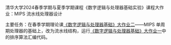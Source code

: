 清华大学2024春季学期与夏季学期课程《数字逻辑与处理器基础实验》课程大作业：MIPS 流水线处理器设计

主要任务：在春季学期理论课[《数字逻辑与处理器基础》大作业二](https://github.com/DerrickMarcus/single-cycle-cpu)——MIPS 单周期处理器的基础上，改为流水线结构，运行[《数字逻辑与处理器基础》大作业一](https://github.com/DerrickMarcus/mips-assembly)中的排序算法汇编代码。
